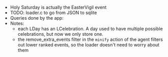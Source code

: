 * Holy Saturday is actually the EasterVigil event
* TODO: loader.c to go from JSON to sqlite
* Queries done by the app:
* Notes:
  * each LDay has an LCelebration. A day used to have multiple possible celebrations, but now we only store one.
  * the remove_extra_events filter in the `minify` action of the agent filters out lower ranked events, so the loader doesn't need to worry about them
